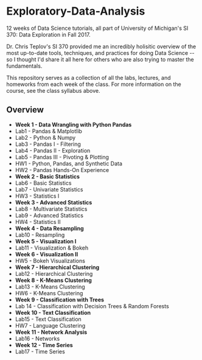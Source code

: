 # Exploratory-Data-Analysis
12 weeks of Data Science tutorials, all part of University of Michigan's SI 370: Data Exploration in Fall 2017.

Dr. Chris Teplov's SI 370 provided me an incredibly holisitic overview of the most up-to-date tools, techniques, and practices for doing Data Science -- so I thought I'd share it all here for others who are also trying to master the fundamentals.

This repository serves as a collection of all the labs, lectures, and homeworks from each week of the class. For more information on the course, see the class syllabus above.

## Overview
* <b>Week 1 - Data Wrangling with Python Pandas</b>
 * Lab1 - Pandas & Matplotlib
 * Lab2 - Python & Numpy
 * Lab3 - Pandas I - Filtering
 * Lab4 - Pandas II - Exploration
 * Lab5 - Pandas III - Pivoting & Plotting
 * HW1 - Python, Pandas, and Synthetic Data
 * HW2 - Pandas Hands-On Experience
* <b>Week 2 - Basic Statistics</b>
 * Lab6 - Basic Statistics
 * Lab7 - Univariate Statistics
 * HW3 - Statistics I
* <b>Week 3 - Advanced Statistics</b>
 * Lab8 - Multivariate Statistics
 * Lab9 - Advanced Statistics
 * HW4 - Statistics II
* <b>Week 4 - Data Resampling</b>
 * Lab10 - Resampling
* <b>Week 5 - Visualization I</b>
 * Lab11 - Visualization & Bokeh
* <b>Week 6 - Visualization II</b>
 * HW5 - Bokeh Visualizations
* <b>Week 7 - Hierarchical Clustering</b>
 * Lab12 - Hierarchical Clustering
* <b>Week 8 - K-Means Clustering</b>
 * Lab13 - K-Means Clustering
 * HW6 - K-Means Clustering
* <b>Week 9 - Classification with Trees</b>
 * Lab 14 - Classification with Decision Trees & Random Forests
* <b>Week 10 - Text Classification</b>
 * Lab15 - Text Classification
 * HW7 - Language Clustering
* <b>Week 11 - Network Analysis</b>
 * Lab16 - Networks
* <b>Week 12 - Time Series</b>
 * Lab17 - Time Series
